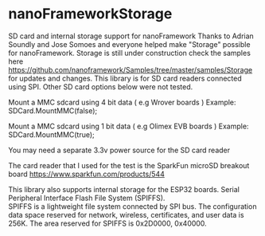 # nanoFrameworkStorage
SD card and internal storage support for nanoFramework
Thanks to Adrian Soundly and Jose Somoes and everyone helped make "Storage" possible for nanoFramework.
Storage is still under construction check the samples here https://github.com/nanoframework/Samples/tree/master/samples/Storage
for updates and changes. This library is for SD card readers connected using SPI. Other SD card options below were not tested.

Mount a MMC sdcard using 4 bit data ( e.g Wrover boards )
Example: SDCard.MountMMC(false);

 Mount a MMC sdcard using 1 bit data ( e.g Olimex EVB boards )
Example: SDCard.MountMMC(true);

You may need a separate 3.3v power source for the SD card reader 

The card reader that I used for the test is the SparkFun microSD breakout board https://www.sparkfun.com/products/544

This library also supports internal storage for the ESP32 boards. Serial Peripheral Interface Flash File System (SPIFFS).  
SPIFFS is a lightweight file system connected by SPI bus. The configuration data space reserved for network, wireless, 
certificates,  and user data is 256K. The area reserved for SPIFFS is 0x2D0000, 0x40000.
        
